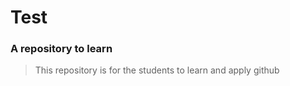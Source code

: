 # Test

### A repository to learn 

> This repository is for the students to learn and apply github


